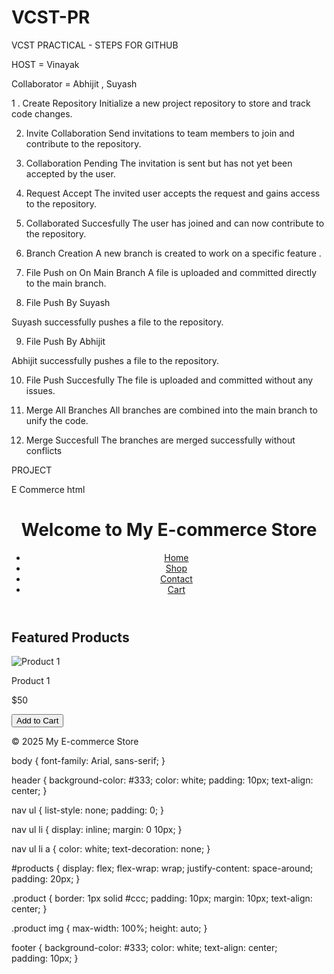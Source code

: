 # VCST-PR

VCST PRACTICAL - STEPS FOR GITHUB

HOST = Vinayak

Collaborator = Abhijit , Suyash

1 . Create Repository
Initialize a new project repository to store and track code changes.
 
2. Invite Collaboration
Send invitations to team members to join and contribute to the repository.

3.  Collaboration Pending
The invitation is sent but has not yet been accepted by the user.

4. Request Accept
The invited user accepts the request and gains access to the repository.

5. Collaborated Succesfully
The user has joined and can now contribute to the repository.

6. Branch Creation 
A new branch is created to work on a specific feature .

7. File Push on On Main Branch
A file is uploaded and committed directly to the main branch.

8. File Push By Suyash

Suyash successfully pushes a file to the repository.

9. File Push By Abhijit

Abhijit successfully pushes a file to the repository.
 
10. File Push Succesfully
The file is uploaded and committed without any issues.
 
11. Merge All Branches
All branches are combined into the main branch to unify the code.

12. Merge Succesfull
The branches are merged successfully without conflicts


PROJECT 
 
E Commerce html

 <!DOCTYPE html>
<html lang="en">
<head>
  <meta charset="UTF-8">
  <meta name="viewport" content="width=device-width, initial-scale=1.0">
  <title>My E-commerce Store</title>
  <link rel="stylesheet" href="styles.css">
</head>
<body>
  <header>
    <h1>Welcome to My E-commerce Store</h1>
    <nav>
      <ul>
        <li><a href="#">Home</a></li>
        <li><a href="#">Shop</a></li>
        <li><a href="#">Contact</a></li>
        <li><a href="#">Cart</a></li>
      </ul>
    </nav>
  </header>

  <section id="products">
    <h2>Featured Products</h2>
    <div class="product">
      <img src="product1.jpg" alt="Product 1">
      <p>Product 1</p>
      <p>$50</p>
      <button>Add to Cart</button>
    </div>
    <!-- Add more product sections here -->
  </section>

  <footer>
    <p>&copy; 2025 My E-commerce Store</p>
  </footer>
</body>
</html>

body {
  font-family: Arial, sans-serif;
}

header {
  background-color: #333;
  color: white;
  padding: 10px;
  text-align: center;
}

nav ul {
  list-style: none;
  padding: 0;
}

nav ul li {
  display: inline;
  margin: 0 10px;
}

nav ul li a {
  color: white;
  text-decoration: none;
}

#products {
  display: flex;
  flex-wrap: wrap;
  justify-content: space-around;
  padding: 20px;
}

.product {
  border: 1px solid #ccc;
  padding: 10px;
  margin: 10px;
  text-align: center;
}

.product img {
  max-width: 100%;
  height: auto;
}

footer {
  background-color: #333;
  color: white;
  text-align: center;
  padding: 10px;
}
